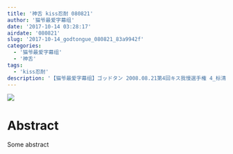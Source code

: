 ```yaml
---
title: '神舌 kiss忍耐 080821'
author: '猫爷最爱字幕组'
date: '2017-10-14 03:28:17'
airdate: '080821'
slug: '2017-10-14_godtongue_080821_83a9942f'
categories: 
  - '猫爷最爱字幕组'
  - '神舌'
tags: 
  - 'kiss忍耐'
description: '【猫爷最爱字幕组】ゴッドタン 2008.08.21第4回キス我慢選手権 4_标清'
---
```


![](https://i.imgur.com/7py3ZRy.jpg)
# Abstract
Some abstract
